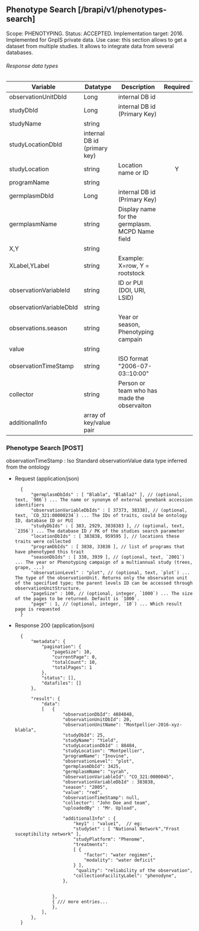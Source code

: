 ## Phenotype Search [/brapi/v1/phenotypes-search]
Scope: PHENOTYPING.
Status: ACCEPTED.
Implementation target: 2016. Implemented for GnpIS private data. 
Use case: this section allows to get a dataset from multiple studies. It allows to integrate data from several databases.

###### Response data types
|Variable|Datatype|Description|Required|  
|------|------|------|:-----:|
|observationUnitDbId|Long|internal DB id ||
|studyDbId|Long|internal DB id (Primary Key)||
|studyName | string |||
|studyLocationDbId| internal DB id (primary key) ||
|studyLocation|string| Location name or ID|Y|
|programName|string|||
|germplasmDbId|Long|internal DB id (Primary Key)||
|germplasmName|string| Display name for the germplasm. MCPD Name field||
|X,Y|string|||
|XLabel,YLabel|string|Example: X=row, Y = rootstock||
|observationVariableId|string| ID or PUI (DOI, URI, LSID)||
|observationVariableDbId | string | ||
|observations.season|string| Year or season, Phenotyping campain||
|value|string|||
|observationTimeStamp|string|ISO format "2006-07-03::10:00"||
|collector|string| Person or team who has made the observaiton||
|additionalInfo|array of key/value pair|||

### Phenotype Search [POST]

observationTimeStamp : Iso Standard
observationValue data type inferred from the ontology 

+ Request (application/json)

        {
            "germplasmDbIds" : [ "Blabla", "Blabla2" ], // (optional, text, `986`) ... The name or synonym of external genebank accession identifiers
            "observationVariableDbIds" : [ 37373, 38338], // (optional, text, `CO_321:00000234`) ... The IDs of traits, could be ontology ID, database ID or PUI
            "studyDbIds" : [ 383, 2929, 3838383 ], // (optional, text, `2356`) ... The database ID / PK of the studies search parameter
            "locationDbIds" : [ 383838, 959595 ], // locations these traits were collected
            "programDbIds" : [ 3838, 33838 ], // list of programs that have phenotyped this trait
            "seasonDbIds" : [ 338, 3939 ], // (optional, text, `2001`) ... The year or Phenotyping campaign of a multiannual study (trees, grape, ...)
            "observationLevel" : "plot", // (optional, text, `plot`) ... The type of the observationUnit. Returns only the observaton unit of the specified type; the parent levels ID can be accessed through observationUnitStructure.
            "pageSize" : 100, // (optional, integer, `1000`) ... The size of the pages to be returned. Default is `1000`.
            "page" : 1, // (optional, integer, `10`) ... Which result page is requested
        }
 
+ Response 200 (application/json)

        {
            "metadata": {
                "pagination": {
                    "pageSize": 10,
                    "currentPage": 0,
                    "totalCount": 10,
                    "totalPages": 1
                },
                "status": [],
                "datafiles": []
            },

            "result": {
                "data": 
                [   {
                        "observationDbId": 4884848,
                        "observationUnitDbId": 20,
                        "observationUnitName": "Montpellier-2016-xyz-blabla",
                        "studyDbId": 25,
                        "studyName": "Yield",
                        "studyLocationDbId" : 88484,
                        "studyLocation": "Montpellier",
                        "programName": "Inovine",
                        "observationLevel": "plot",
                        "germplasmDbId": 3425,
                        "germplasmName": "syrah",
                        "observationVariableId": "CO_321:0000045",
                        "observationVariableDbId" : 383838,
                        "season": "2005",
                        "value": "red",
                        "observationTimeStamp": null,
                        "collector": "John Doe and team",
                        "uploadedBy" : "Mr. Upload",

                        "additionalInfo" : { 
                            "key1" : "value1",  // eg:
                            "studySet" : [ "National Network","Frost suceptibility network" ],
                            "studyPlatform": "Phenome",
                            "treatments": 
                            [ {
                                "factor": "water regimen",
                                "modality": "water deficit"
                            } ],
                             "quality": "reliability of the observation",
                            "collectionFacilityLabel": "phenodyne",
                        },
                               

                    },
                    { /// more entries...
                    },
                ],
            },
        }
    
